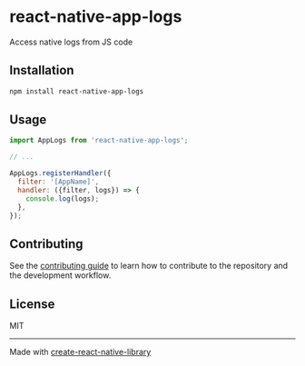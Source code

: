 # react-native-app-logs

Access native logs from JS code

## Installation

```sh
npm install react-native-app-logs
```

## Usage

```js
import AppLogs from 'react-native-app-logs';

// ...

AppLogs.registerHandler({
  filter: '[AppName]',
  handler: ({filter, logs}) => {
    console.log(logs);
  },
});
```

## Contributing

See the [contributing guide](CONTRIBUTING.md) to learn how to contribute to the repository and the development workflow.

## License

MIT

---

Made with [create-react-native-library](https://github.com/callstack/react-native-builder-bob)
